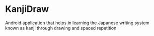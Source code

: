 # KanjiDraw
Android application that helps in learning the Japanese writing system known as kanji through drawing and spaced repetition.
